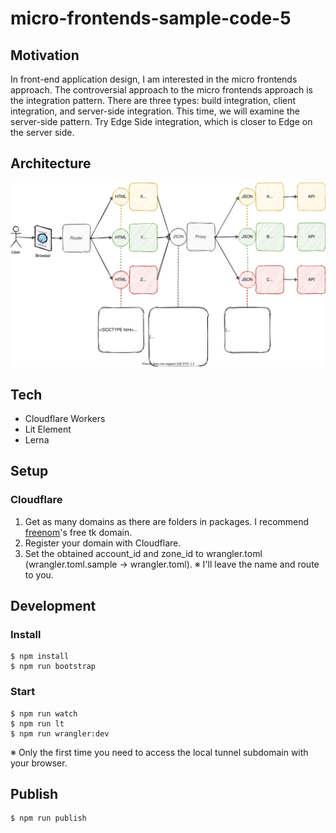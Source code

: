 # micro-frontends-sample-code-5
## Motivation

In front-end application design, I am interested in the micro frontends approach.
The controversial approach to the micro frontends approach is the integration pattern.
There are three types: build integration, client integration, and server-side integration.
This time, we will examine the server-side pattern. 
Try Edge Side integration, which is closer to Edge on the server side.

## Architecture

![overview](./overview.svg)

## Tech

* Cloudflare Workers
* Lit Element
* Lerna

## Setup
### Cloudflare

1. Get as many domains as there are folders in packages. I recommend [freenom](https://freenom.com/)'s free tk domain.
2. Register your domain with Cloudflare.
3. Set the obtained account_id and zone_id to wrangler.toml (wrangler.toml.sample → wrangler.toml). ※ I'll leave the name and route to you.

## Development
### Install

```
$ npm install
$ npm run bootstrap
```

### Start

```
$ npm run watch
$ npm run lt
$ npm run wrangler:dev
```

※ Only the first time you need to access the local tunnel subdomain with your browser.

## Publish

```
$ npm run publish
```


